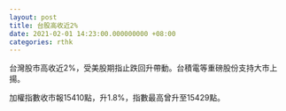 ```yaml
---
layout: post
title: 台股高收近2%
date: 2021-02-01 14:23:00.000000000 +08:00
categories: rthk
---
```


台灣股市高收近2%，受美股期指止跌回升帶動。台積電等重磅股份支持大市上揚。

加權指數收市報15410點，升1.8%，指數最高曾升至15429點。
